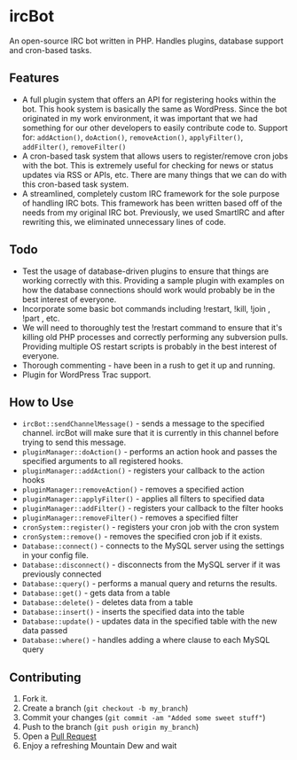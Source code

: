 ircBot
======

An open-source IRC bot written in PHP. Handles plugins, database support and cron-based tasks.

Features
--------

* A full plugin system that offers an API for registering hooks within the bot. This hook system is basically the same as WordPress. Since the bot originated in my work environment, it was important that we had something for our other developers to easily contribute code to. Support for: `addAction()`, `doAction()`, `removeAction()`, `applyFilter()`, `addFilter()`, `removeFilter()`
* A cron-based task system that allows users to register/remove cron jobs with the bot. This is extremely useful for checking for news or status updates via RSS or APIs, etc. There are many things that we can do with this cron-based task system.
* A streamlined, completely custom IRC framework for the sole purpose of handling IRC bots. This framework has been written based off of the needs from my original IRC bot. Previously, we used SmartIRC and after rewriting this, we eliminated unnecessary lines of code.

Todo
----

* Test the usage of database-driven plugins to ensure that things are working correctly with this. Providing a sample plugin with examples on how the database connections should work would probably be in the best interest of everyone.
* Incorporate some basic bot commands including !restart, !kill, !join <channel>, !part <channel>, etc.
* We will need to thoroughly test the !restart command to ensure that it's killing old PHP processes and correctly performing any subversion pulls. Providing multiple OS restart scripts is probably in the best interest of everyone.
* Thorough commenting - have been in a rush to get it up and running.
* Plugin for WordPress Trac support.

How to Use
----------

* `ircBot::sendChannelMessage()` - sends a message to the specified channel. ircBot will make sure that it is currently in this channel before trying to send this message.
* `pluginManager::doAction()` - performs an action hook and passes the specified arguments to all registered hooks.
* `pluginManager::addAction()` - registers your callback to the action hooks
* `pluginManager::removeAction()` - removes a specified action
* `pluginManager::applyFilter()` - applies all filters to specified data
* `pluginManager::addFilter()` - registers your callback to the filter hooks
* `pluginManager::removeFilter()` - removes a specified filter
* `cronSystem::register()` - registers your cron job with the cron system
* `cronSystem::remove()` - removes the specified cron job if it exists.
* `Database::connect()` - connects to the MySQL server using the settings in your config file.
* `Database::disconnect()` - disconnects from the MySQL server if it was previously connected
* `Database::query()` - performs a manual query and returns the results.
* `Database::get()` - gets data from a table
* `Database::delete()` - deletes data from a table
* `Database::insert()` - inserts the specified data into the table
* `Database::update()` - updates data in the specified table with the new data passed
* `Database::where()` - handles adding a where clause to each MySQL query


Contributing
------------

1. Fork it.
2. Create a branch (`git checkout -b my_branch`)
3. Commit your changes (`git commit -am "Added some sweet stuff"`)
4. Push to the branch (`git push origin my_branch`)
5. Open a [Pull Request][1]
6. Enjoy a refreshing Mountain Dew and wait

[1]: http://github.com/github/markup/pulls